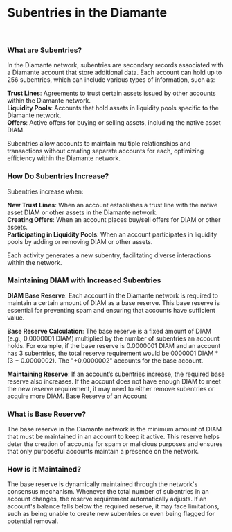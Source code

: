 # Subentries in the Diamante

<br>

### What are Subentries?

In the Diamante network, subentries are secondary records associated with a Diamante account that store additional data. Each account can hold up to 256 subentries, which can include various types of information, such as:

**Trust Lines**: Agreements to trust certain assets issued by other accounts within the Diamante network.<br/>
**Liquidity Pools**: Accounts that hold assets in liquidity pools specific to the Diamante network.<br/>
**Offers**: Active offers for buying or selling assets, including the native asset DIAM.<br/>

Subentries allow accounts to maintain multiple relationships and transactions without creating separate accounts for each, optimizing efficiency within the Diamante network.

### How Do Subentries Increase?

Subentries increase when:

**New Trust Lines**: When an account establishes a trust line with the native asset DIAM or other assets in the Diamante network.<br/>
**Creating Offers**: When an account places buy/sell offers for DIAM or other assets.<br/>
**Participating in Liquidity Pools**: When an account participates in liquidity pools by adding or removing DIAM or other assets.<br/>

Each activity generates a new subentry, facilitating diverse interactions within the network.

### Maintaining DIAM with Increased Subentries

**DIAM Base Reserve**: Each account in the Diamante network is required to maintain a certain amount of DIAM as a base reserve. This base reserve is essential for preventing spam and ensuring that accounts have sufficient value.

**Base Reserve Calculation**: The base reserve is a fixed amount of DIAM (e.g., 0.0000001 DIAM) multiplied by the number of subentries an account holds.
For example, if the base reserve is 0.0000001 DIAM and an account has 3 subentries, the total reserve requirement would be 0000001 DIAM \* (3 + 0.0000002). The "+0.0000002" accounts for the base account.

**Maintaining Reserve**: If an account’s subentries increase, the required base reserve also increases. If the account does not have enough DIAM to meet the new reserve requirement, it may need to either remove subentries or acquire more DIAM.
Base Reserve of an Account

### What is Base Reserve?

The base reserve in the Diamante network is the minimum amount of DIAM that must be maintained in an account to keep it active. This reserve helps deter the creation of accounts for spam or malicious purposes and ensures that only purposeful accounts maintain a presence on the network.

### How is it Maintained?

The base reserve is dynamically maintained through the network's consensus mechanism.
Whenever the total number of subentries in an account changes, the reserve requirement automatically adjusts.
If an account's balance falls below the required reserve, it may face limitations, such as being unable to create new subentries or even being flagged for potential removal.
